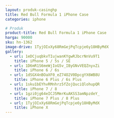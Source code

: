 ```yaml
---
layout: produk-casinghp
title: Red Bull Formula 1 iPhone Case
categories: iphone

# Produk
product-title: Red Bull Formula 1 iPhone Case
harga: 90000
sku: hn-1362
image-drive: 1TyjOIxXy68RmGejPqTcpje6y18HByMdX
gallery:
  - url: 1eDCjuqbkvTIujwanKYgwRJbcrNnVu9T1
    title: iPhone 5 / 5s / SE
  - url: 1D6mR1S6meWjIoG5v_IByGNvVEQZnyxZi
    title: iPhone 6 / 6s
  - url: 1dSGX4nBOaXF0_eZ74O2V0DpcgYX6WB8U
    title: iPhone 6 Plus / 6s Plus
  - url: 1sku1bEYhvRMnhrz5fZojQuciQlohupQR
    title: iPhone 7 / 8
  - url: 1gzi0jg64eICJ5MmrKuAKSS3amNpzdeY_
    title: iPhone 7 Plus / 8 Plus
  - url: 1TyjOIxXy68RmGejPqTcpje6y18HByMdX
    title: iPhone X
---
```

